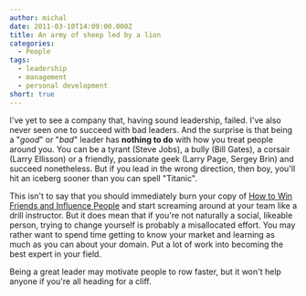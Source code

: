 ```yaml
---
author: michal
date: 2011-03-10T14:09:00.000Z
title: An army of sheep led by a lion
categories:
  - People
tags:
  - leadership
  - management
  - personal development
short: true
---
```


I've yet to see a company that, having sound leadership, failed. I've also never seen one to succeed with bad leaders. And the surprise is that being a "*good*" or "*bad*" leader has **nothing to do** with how you treat people around you. You can be a tyrant (Steve Jobs), a bully (Bill Gates), a corsair (Larry Ellisson) or a friendly, passionate geek (Larry Page, Sergey Brin) and succeed nonetheless. But if you lead in the wrong direction, then boy, you'll hit an iceberg sooner than you can spell "Titanic".

<!--more-->

This isn't to say that you should immediately burn your copy of [How to Win Friends and Influence People][amazhowtowin] and start screaming around at your team like a drill instructor. But it does mean that if you're not naturally a social, likeable person, trying to change yourself is probably a misallocated effort. You may rather want to spend time getting to know your market and learning as much as you can about your domain. Put a lot of work into becoming the best expert in your field.

Being a great leader may motivate people to row faster, but it won't help anyone if you're all heading for a cliff.

[amazhowtowin]: http://www.amazon.com/gp/product/B003WEAI4E/ref=as_li_ss_tl?ie=UTF8&camp=1789&creative=390957&creativeASIN=B003WEAI4E&linkCode=as2&tag=micsbit-20
